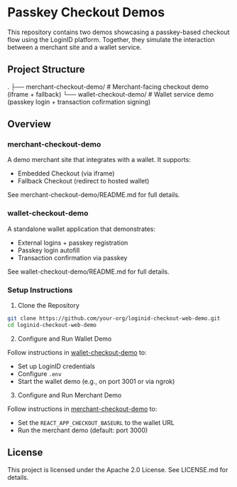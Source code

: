 # Passkey Checkout Demos

This repository contains two demos showcasing a passkey-based checkout flow using the LoginID platform.
Together, they simulate the interaction between a merchant site and a wallet service.

## Project Structure
.
├── merchant-checkout-demo/   # Merchant-facing checkout demo (iframe + fallback)
└── wallet-checkout-demo/     # Wallet service demo (passkey login + transaction cofirmation signing)

## Overview

### merchant-checkout-demo
A demo merchant site that integrates with a wallet. It supports:

- Embedded Checkout (via iframe)
- Fallback Checkout (redirect to hosted wallet)

See merchant-checkout-demo/README.md for full details.

### wallet-checkout-demo

A standalone wallet application that demonstrates:

- External logins + passkey registration
- Passkey login autofill
- Transaction confirmation via passkey

See wallet-checkout-demo/README.md for full details.

### Setup Instructions

1. Clone the Repository

  ```bash
  git clone https://github.com/your-org/loginid-checkout-web-demo.git
  cd loginid-checkout-web-demo
  ```

2. Configure and Run Wallet Demo

  Follow instructions in [wallet-checkout-demo](./wallet-checkout-demo) to:
   - Set up LoginID credentials
   - Configure `.env`
   - Start the wallet demo (e.g., on port 3001 or via ngrok)

3. Configure and Run Merchant Demo

  Follow instructions in [merchant-checkout-demo](./merchant-checkout-demo) to:
   - Set the `REACT_APP_CHECKOUT_BASEURL` to the wallet URL
   - Run the merchant demo (default: port 3000)

## License

This project is licensed under the Apache 2.0 License.
See LICENSE.md for details.
